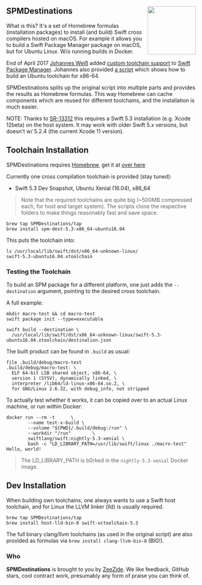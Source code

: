 <h2>SPMDestinations
  <img src="http://zeezide.com/img/SwiftXcodePkgIcon.svg"
       align="right" width="128" height="128" />
</h2>

What is this? It's a set of Homebrew formulas (installation packages) to install
(and build) Swift cross compilers hosted on macOS.
For example it allows you to build a Swift Package Manager package on macOS,
but for Ubuntu Linux. W/o running builds in Docker.

End of April 2017
[Johannes Weiß](https://github.com/weissi)
added
[custom toolchain support](https://github.com/apple/swift-package-manager/pull/1098)
to 
[Swift Package Manager](https://github.com/apple/swift-package-manager).
Johannes also provided 
[a script](https://github.com/apple/swift-package-manager/blob/master/Utilities/build_ubuntu_cross_compilation_toolchain)
which shows how to build an Ubuntu toolchain for x86-64.

SPMDestinations splits up the original script into multiple parts and provides
the results as Homebrew formulas. This way Homebrew can cache components which
are reused for different toolchains, and the installation is much easier.

NOTE: Thanks to [SR-13312](https://bugs.swift.org/browse/SR-13312) this requires
      a Swift 5.3 installation (e.g. Xcode 12beta) on the host system.
      It may work with older Swift 5.x versions, but doesn't w/ 5.2.4
      (the current Xcode 11 version).


## Toolchain Installation

SPMDestinations requires [Homebrew](https://brew.sh),
get it at [over here](https://brew.sh)

Currently one cross compilation toolchain is provided (stay tuned):
- Swift 5.3 Dev Snapshot, Ubuntu Xenial (16.04), x86_64

> Note that the required toolchains are quite big (~500MB compressed each, for
> host and target system).
> The scripts clone the respective folders to make things reasonably fast and
> save space.

```shell
brew tap SPMDestinations/tap
brew install spm-dest-5.3-x86_64-ubuntu16.04
```

This puts the toolchain into:
```shell
ls /usr/local/lib/swift/dst/x86_64-unknown-linux/
swift-5.3-ubuntu16.04.xtoolchain
```

### Testing the Toolchain

To build an SPM package for a different platform,
one just adds the `--destination` argument, pointing to the desired
cross toolchain.

A full example:
```shell
mkdir macro-test && cd macro-test
swift package init --type=executable

swift build --destination \
  /usr/local/lib/swift/dst/x86_64-unknown-linux/swift-5.3-ubuntu16.04.xtoolchain/destination.json
```

The built product can be found in `.build` as usual:
```shell
file .build/debug/macro-test
.build/debug/macro-test: \
  ELF 64-bit LSB shared object, x86-64, \
  version 1 (SYSV), dynamically linked, \
  interpreter /lib64/ld-linux-x86-64.so.2, \
  for GNU/Linux 2.6.32, with debug_info, not stripped
```

To actually test whether it works, it can be copied over to an actual Linux
machine, or run within Docker:
```shell
docker run --rm -t 		\
		--name test-x-build \
		--volume "${PWD}/.build/debug:/run" \
		--workdir "/run" 		\
		swiftlang/swift:nightly-5.3-xenial \
		bash -c "LD_LIBRARY_PATH=/usr/lib/swift/linux ./macro-test"
Hello, world!
```
> The LD_LIBRARY_PATH is b0rked in the `nightly-5.3-xenial` Docker image.


## Dev Installation

When building own toolchains, one always wants to use a Swift host toolchain,
and for Linux the LLVM linker (lld) is usually required.

```shell
brew tap SPMDestinations/tap
brew install host-lld-bin-8 swift-xctoolchain-5.3
```

The full binary clang/llvm toolchains (as used in the original script)
are also provided as formulas via `brew install clang-llvm-bin-8` (BIG!).


### Who

**SPMDestinations** is brought to you by
[ZeeZide](http://zeezide.de).
We like feedback, GitHub stars, cool contract work,
presumably any form of praise you can think of.
